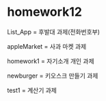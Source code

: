 # homework12

List_App = 후발대 과제(전화번호부)

appleMarket = 사과 마켓 과제

homework1 = 자기소개 개인 과제

newburger = 키오스크 만들기 과제

test1 = 계산기 과제
